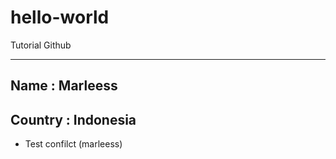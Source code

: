 # hello-world
Tutorial Github
***
## Name : Marleess
## Country : Indonesia
* Test confilct (marleess)
